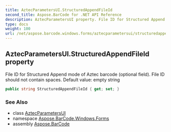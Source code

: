 ```yaml
---
title: AztecParametersUI.StructuredAppendFileId
second_title: Aspose.BarCode for .NET API Reference
description: AztecParametersUI property. File ID for Structured Append mode of Aztec barcode optional field. File ID should not contain spaces. Default value empty string
type: docs
weight: 100
url: /net/aspose.barcode.windows.forms/aztecparametersui/structuredappendfileid/
---
```

## AztecParametersUI.StructuredAppendFileId property

File ID for Structured Append mode of Aztec barcode (optional field). File ID should not contain spaces. Default value: empty string

```csharp
public string StructuredAppendFileId { get; set; }
```

### See Also

* class [AztecParametersUI](../)
* namespace [Aspose.BarCode.Windows.Forms](../../aztecparametersui/)
* assembly [Aspose.BarCode](../../../)


